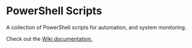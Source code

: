 # PowerShell Scripts
A collection of PowerShell scripts for automation, and system monitoring.

Check out the <a href="https://github.com/iamtiagomadeira/powershell-scripts/wiki/PowerShell-Wiki">Wiki documentation.</a>
